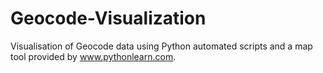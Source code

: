 # Geocode-Visualization

Visualisation of Geocode data using Python automated scripts and a map tool provided by www.pythonlearn.com.
